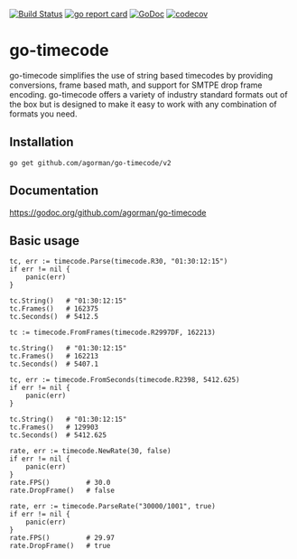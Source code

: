 [![Build Status](https://github.com/agorman/go-timecode/workflows/go-timecode-ci/badge.svg)](https://github.com/agorman/go-timecode/actions)
[![go report card](https://goreportcard.com/badge/github.com/agorman/go-timecode "go report card")](https://goreportcard.com/report/github.com/agorman/go-timecode)
[![GoDoc](https://godoc.org/github.com/agorman/go-timecode/v2?status.svg)](https://godoc.org/github.com/agorman/go-timecode/v2)
[![codecov](https://codecov.io/gh/agorman/go-timecode/branch/master/graph/badge.svg)](https://codecov.io/gh/agorman/go-timecode)

# go-timecode

go-timecode simplifies the use of string based timecodes by providing conversions, frame based math, and support for SMTPE drop frame encoding. go-timecode  offers a variety of industry standard formats out of the box but is designed to make it easy to work with any combination of formats you
need.

## Installation

```
go get github.com/agorman/go-timecode/v2

```

## Documentation

https://godoc.org/github.com/agorman/go-timecode

## Basic usage

~~~
tc, err := timecode.Parse(timecode.R30, "01:30:12:15")
if err != nil {
    panic(err)
}

tc.String()   # "01:30:12:15"
tc.Frames()   # 162375
tc.Seconds()  # 5412.5
~~~

~~~
tc := timecode.FromFrames(timecode.R2997DF, 162213)

tc.String()   # "01:30:12:15"
tc.Frames()   # 162213
tc.Seconds()  # 5407.1
~~~

~~~
tc, err := timecode.FromSeconds(timecode.R2398, 5412.625)
if err != nil {
    panic(err)
}

tc.String()   # "01:30:12:15"
tc.Frames()   # 129903
tc.Seconds()  # 5412.625
~~~

~~~
rate, err := timecode.NewRate(30, false)
if err != nil {
    panic(err)
}
rate.FPS()         # 30.0
rate.DropFrame()   # false
~~~

~~~
rate, err := timecode.ParseRate("30000/1001", true)
if err != nil {
    panic(err)
}
rate.FPS()         # 29.97
rate.DropFrame()   # true
~~~
